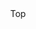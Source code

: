 <!DOCTYPE HTML>
<html>
<head>
<!--Website Details-->
    <meta charset="utf-8">
    <meta http-equiv="X-UA-Compatible" content="IE=edge">
    <meta name="viewport" content="width=device-width, initial-scale=1.0">
    <meta name="description" content="Henderson High School Cafe">
    <meta name="keywords" content="Henderson, Henderson High, Henderson High School, HHS, HHS Cafe, Henderson Cafe, Henderson High cafe, Henderson High School Cafe, Cafe, The Brewed Awakening">
    <meta name="author" content="Matthew Gale">
        <link href="https://fonts.googleapis.com/css2?family=Work+Sans&display=swap" rel="stylesheet">
        <link href="https://fonts.googleapis.com/css2?family=Metamorphous&family=Work+Sans&display=swap" rel="stylesheet">
        <link rel="stylesheet" href="style_index1.css">
            <title>Henderson High School Cafe</title>

<div class="Top" id="0">
        </div>
        
<!--Display Page-->
<div class="navbar">
    <a href="#0" class="active" float="left">Top</a>
    <a href="#1" float="left"></a>
    <a href="#2" float="left"></a>
    <div class="right nav">
    <a href=".html" style="float: right;"></a>
    <a href=".html" style="float: right;"></a>
    </div>
    </div>

<!--Style-->
<style>

/*Navbar Styles*/
.navbar {
    overflow: hidden;
    position: sticky;
    top: 0;
    }

.navbar a {
    float: left;
    padding: px px;
    position: relative;
    }

.navbar a:hover {
    background-color: ;
    }

.navbar a:hover:before {
        width: %;
    }

.navbar a:active {
    }

.navbar a:before {
    content: "";
    display: block;
    width: %;
    height: px;
    background-color: ;
    position: absolute;
    bottom: 0;
    left: 0;
    width: 0%;
    transition: ease-in-out 300ms;
    }

.navbar img {
    padding: px px;
    }

.right nav {
    float: right;
    }

/*Footer Styles*/
.footer {
    background-color: ;
    padding-bottom: px;
    color: ;
    }

.footer a {
    text-decoration: none;
    color: ;
    }

.footer a:hover {
    text-decoration: none;
    color: ;
    }

/*Body Text Styles*/
html {
    color: ;
    }

body {
    background-color: ;
    }

body {
    margin: 0;
    font-family: ;
    font-size: px;
    }

body a {
    text-decoration: none;
    color: ;
    }

body a:hover {
    text-decoration: none;
    color:;
    }

h1, h2 {
    font-family: ;
    text-decoration: none;
    font-style: normal;
    font-weight: ;
    }

/*Column Styles*/
.column {
    float: left;
    width: %;
    background-color: ;
    padding-top: px;
    font-size: px;
    }

.column p {
    color: ;
    }

.row:after {
    display: table;
    clear: both;
    }

/*Information Section Styles*/
 {
    display: table;
    clear: both;
    text-align: left;
    width: %;
    background-color: ;
    padding-top: px;
    font-size: px;
    }
        </style>
 
 

